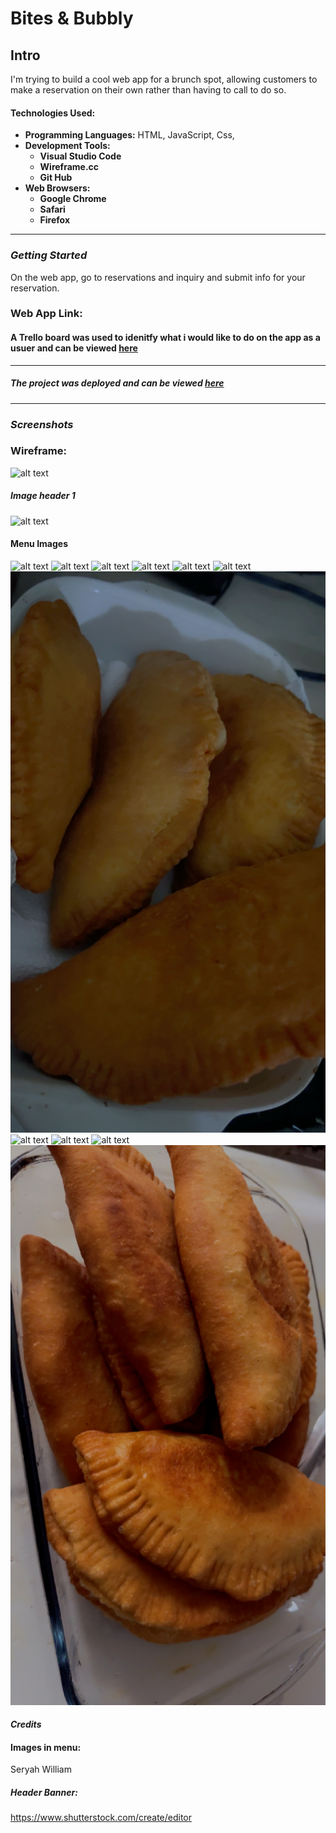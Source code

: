 # Bites & Bubbly 

## Intro
I'm trying to build a cool web app for a brunch spot, allowing customers to make a reservation on their own rather than having to call to do so.

#### Technologies Used: 

- **Programming Languages:** HTML, JavaScript, Css,
- **Development Tools:**
    - **Visual Studio Code**
    - **Wireframe.cc**
    - **Git Hub**
- **Web Browsers:**
    - **Google Chrome**
    - **Safari**
    - **Firefox**

---

### **_Getting Started_**

On the web app, go to reservations and inquiry and submit info for your reservation.

### Web App Link:


#### A Trello board was used to idenitfy what i would like to do on the app as a usuer and can be viewed [here](https://trello.com/b/UrpVS79s/bites-bubbly)

--- 

##### The project was deployed and can be viewed [here](url)


---

### **_Screenshots_** 

### Wireframe: 
![alt text](Images/screenshot.png)








##### Image header 1
![alt text](Images/Untitled.jpg) 


#### Menu Images
![alt text](Images/image-1.png)
![alt text](Images/image-2.png)
![alt text](Images/image.png)
![alt text](Images/image-3.png)
![alt text](Images/image-4.png)
![alt text](Images/image-5.png)
![alt text](Images/image-6.png)
![alt text](Images/image-7.png)
![alt text](Images/image-8.png)
![alt text](Images/image-9.png)
![alt text](Images/image-10.png)



#### **_Credits_**

#### Images in menu: 
Seryah William

##### Header Banner:
https://www.shutterstock.com/create/editor 



